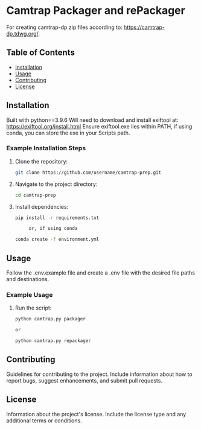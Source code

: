 # Camtrap Packager and rePackager

For creating camtrap-dp zip files according to: https://camtrap-dp.tdwg.org/.

## Table of Contents

- [Installation](#installation)
- [Usage](#usage)
- [Contributing](#contributing)
- [License](#license)

## Installation

Built with python==3.9.6
Will need to download and install exiftool at: https://exiftool.org/install.html
Ensure exiftool.exe lies within PATH, if using conda, you can store the exe in your Scripts path.

### Example Installation Steps

1. Clone the repository:

   ```sh
   git clone https://github.com/username/camtrap-prep.git
   ```

2. Navigate to the project directory:

   ```sh
   cd camtrap-prep
   ```

3. Install dependencies:

   ```sh
   pip install -r requirements.txt

        or, if using conda

   conda create -f environment.yml
   ```

## Usage

Follow the .env.example file and create a .env file with the desired file paths and destinations.

### Example Usage

1. Run the script:

   ```sh
   python camtrap.py packager

   or

   python camtrap.py repackager
   ```

## Contributing

Guidelines for contributing to the project. Include information about how to report bugs, suggest enhancements, and submit pull requests.

## License

Information about the project's license. Include the license type and any additional terms or conditions.
